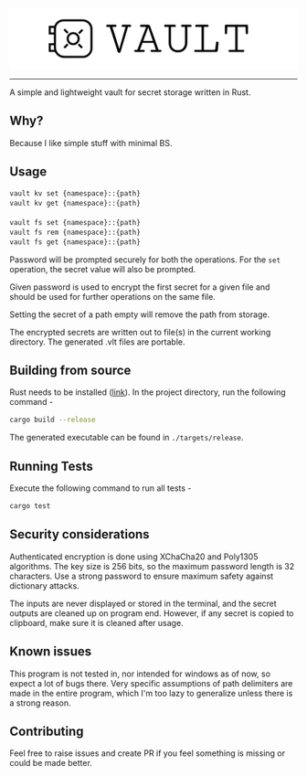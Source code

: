 ![vault_logo](images/logo.png)

<hr>

A simple and lightweight vault for secret storage written in Rust.

## Why?
Because I like simple stuff with minimal BS.

## Usage
```sh
vault kv set {namespace}::{path}
vault kv get {namespace}::{path}

vault fs set {namespace}::{path}
vault fs rem {namespace}::{path}
vault fs get {namespace}::{path}
```

Password will be prompted securely for both the operations. For the `set` operation, the secret value will also be prompted.

Given password is used to encrypt the first secret for a given file and should be used for further operations on the same file.

Setting the secret of a path empty will remove the path from storage.

The encrypted secrets are written out to file(s) in the current working directory. The generated .vlt files are portable.

## Building from source
Rust needs to be installed ([link](https://www.rust-lang.org/tools/install)). In the project directory, run the following command -

```sh
cargo build --release
```

The generated executable can be found in `./targets/release`.

## Running Tests
Execute the following command to run all tests -
```sh
cargo test
```

## Security considerations
Authenticated encryption is done using XChaCha20 and Poly1305 algorithms. The key size is 256 bits, so the maximum password length is 32 characters. Use a strong password to ensure maximum safety against dictionary attacks.

The inputs are never displayed or stored in the terminal, and the secret outputs are cleaned up on program end. However, if any secret is copied to clipboard, make sure it is cleaned after usage.

## Known issues
This program is not tested in, nor intended for windows as of now, so expect a lot of bugs there. Very specific assumptions of path delimiters are made in the entire program, which I'm too lazy to generalize unless there is a strong reason.

## Contributing
Feel free to raise issues and create PR if you feel something is missing or could be made better.
